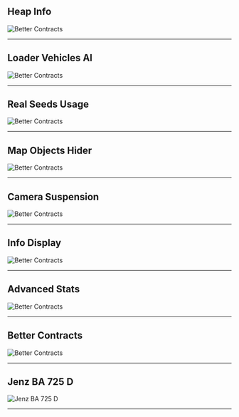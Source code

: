 ## Heap Info
![Better Contracts](https://cdn1.giants-software.com/modHub/storage/00194579/iconBig.jpg)
* * * 
 
## Loader Vehicles AI
![Better Contracts](https://cdn1.giants-software.com/modHub/storage/00192549/iconBig.jpg)
* * * 
 
## Real Seeds Usage
![Better Contracts](https://cdn1.giants-software.com/modHub/storage/00192436/iconBig.jpg)
* * * 
 
## Map Objects Hider
![Better Contracts](https://cdn1.giants-software.com/modHub/storage/00190689/iconBig.jpg)
* * * 
 
## Camera Suspension
![Better Contracts](https://cdn1.giants-software.com/modHub/storage/00189695/iconBig.jpg)
* * * 
 
## Info Display
![Better Contracts](https://cdn1.giants-software.com/modHub/storage/00188516/iconBig.jpg)
* * * 
 
## Advanced Stats
![Better Contracts](https://cdn1.giants-software.com/modHub/storage/00188243/iconBig.jpg)
* * * 
 
## Better Contracts 
![Better Contracts](https://cdn1.giants-software.com/modHub/storage/00187736/iconBig.jpg)
* * * 
 
## Jenz BA 725 D
![Jenz BA 725 D](https://cdn1.giants-software.com/modHub/storage/00185792/iconBig.jpg)
* * * 
